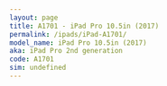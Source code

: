 ```yaml
---
layout: page
title: A1701 - iPad Pro 10.5in (2017)
permalink: /ipads/iPad-A1701/
model_name: iPad Pro 10.5in (2017)
aka: iPad Pro 2nd generation
code: A1701
sim: undefined
---
```

